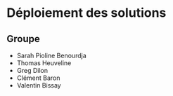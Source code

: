 # Déploiement des solutions
## Groupe
* Sarah Pioline Benourdja <br>
* Thomas Heuveline <br>
* Greg Dilon <br>
* Clément Baron <br>
* Valentin Bissay <br>
